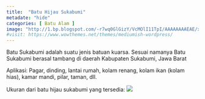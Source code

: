 ```yaml
---
title:  "Batu Hijau Sukabumi"
metadate: "hide"
categories: [ Batu Alam ]
image: "http://1.bp.blogspot.com/-r7wq0GlGizY/VcMOlI11TpI/AAAAAAAAEAE/xStpm208TMM/s1600/sukabumi.jpg"
#visit: https://www.wowthemes.net/themes/mediumish-wordpress/
---
```

Batu Sukabumi adalah suatu jenis batuan kuarsa. Sesuai namanya Batu Sukabumi berasal tambang di daerah Kabupaten Sukabumi, Jawa Barat

Aplikasi: Pagar, dinding, lantai rumah, kolam renang, kolam ikan (kolam hias), kamar mandi, pilar, taman, dll.

Ukuran dari batu hijau sukabumi yang tersedia:
![](http://2.bp.blogspot.com/-qJjRnFpLxC8/VcMPkHLP2DI/AAAAAAAAEAM/3WTxCoyrTss/s1600/sukabumi2.JPG)
